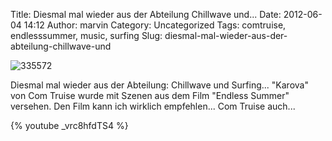 Title: Diesmal mal wieder aus der Abteilung Chillwave und...
Date: 2012-06-04 14:12
Author: marvin
Category: Uncategorized
Tags: comtruise, endlesssummer, music, surfing
Slug: diesmal-mal-wieder-aus-der-abteilung-chillwave-und

![335572]({filename}/images/335572.png)

Diesmal mal wieder aus der Abteilung: Chillwave und Surfing... "Karova"
von Com Truise wurde mit Szenen aus dem Film "Endless Summer" versehen.
Den Film kann ich wirklich empfehlen... Com Truise auch...

{% youtube _vrc8hfdTS4 %}

